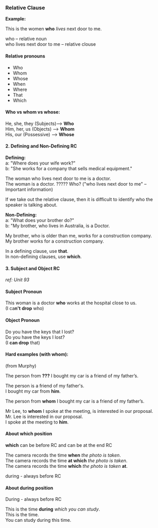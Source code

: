 ### Relative Clause

**Example:**

This is the women **who** _lives_ next door to me.

who – relative noun  
who lives next door to me – relative clouse

#### Relative pronouns 
- Who
- Whom
- Whose
- When
- Where
- That
- Which

#### Who vs whom vs whose:  
He, she, they (Subjects)—> **Who**  
Him, her, us (Objects) —> **Whom**  
His, our (Possessive) —> **Whose**  


#### 2. Defining and Non-Defining RC

**Defining:**  
a: "Where does your wife work?"  
b: "She works for a company that sells medical equipment."

The woman who lives next door to me is a doctor.  
The woman is a doctor. ????? Who? ("who lives next door to me" – Important information)  

If we take out the relative clause, then it is difficult to identify who the speaker is talking about.


**Non-Defining:**  
a: "What does your brother do?"  
b: "My brother, who lives in Australia, is a Doctor.  

My brother, who is older than me, works for a construction company.  
My brother works for a construction company.  

In a defining clause, use **that**.  
In non-defining clauses, use **which**.  

#### 3. Subject and Object RC 
_ref: Unit 93_

#### Subject Pronoun
This woman is a doctor **who** works at the hospital close to us.  
(I ca**n't** **drop** who)  

#### Object Pronoun
Do you have the keys that I lost?    
Do you have the keys I lost?   
(I **can drop** that)  

#### Hard examples (with whom):

(from Murphy)

The person from __???__ I bought my car is a friend of my father’s.  

The person is a friend of my father's.  
I bought my car from **him**.  

The person from **whom** I bought my car is a friend of my father’s.  

Mr Lee, to **whom** I spoke at the meeting, is interested in our proposal.    
Mr. Lee is interested in our proposal.  
I spoke at the meeting to **him**.  

#### About which position

**which** can be before RC and can be at the end RC   

The camera records the time **when** _the photo is taken_.  
The camera records the time **at which** _the photo is taken_.  
The camera records the time **which** _the photo is taken_ **at**.

during - always before RC

#### About during position

During - always before RC

This is the time **during** _which you can study_.  
This is the time.  
You can study during this time.  